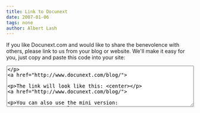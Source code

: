 ```yaml
---
title: Link to Docunext
date: 2007-01-06
tags: none
author: Albert Lash
---
```

If you like Docunext.com and would like to share the benevolence with others, please link to us from your blog or website. We'll make it easy for you, just copy and paste this code into your site: <center><textarea cols="60" rows="7">

<a href="http://www.docunext.com/blog/">

The link will look like this: <center>

<a href="http://www.docunext.com/blog/">

You can also use the mini version: <center><textarea cols="60" rows="7">

<a href="http://www.docunext.com/blog/">

The link will look like this: <center>

<a href="http://www.docunext.com/blog/">

